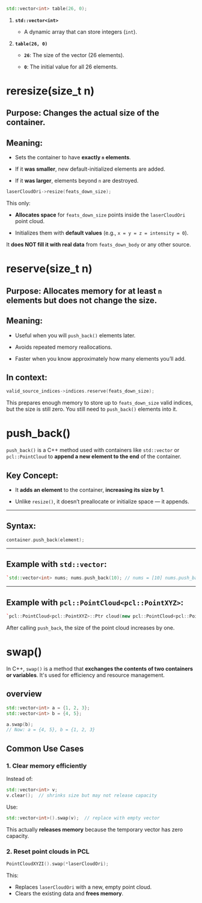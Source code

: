 ```cpp
std::vector<int> table(26, 0);
```
1. **`std::vector<int>`**
    
    - A dynamic array that can store integers (`int`).
        
2. **`table(26, 0)`**
    
    - **`26`**: The size of the vector (26 elements).
        
    - **`0`**: The initial value for all 26 elements.


# reresize(size_t n)

## Purpose: **Changes the actual size** of the container.

## Meaning:

- Sets the container to have **exactly `n` elements**.
    
- If it **was smaller**, new default-initialized elements are added.
    
- If it **was larger**, elements beyond `n` are destroyed.
```cpp
laserCloudOri->resize(feats_down_size);
```
This only:

- **Allocates space** for `feats_down_size` points inside the `laserCloudOri` point cloud.
    
- Initializes them with **default values** (e.g., `x = y = z = intensity = 0`).
    

It **does NOT fill it with real data** from `feats_down_body` or any other source.


# reserve(size_t n)
## Purpose: **Allocates memory** for at least `n` elements but does **not change the size**.

## Meaning:

- Useful when you will `push_back()` elements later.
    
- Avoids repeated memory reallocations.
    
- Faster when you know approximately how many elements you’ll add.
## In context:
```cpp
valid_source_indices->indices.reserve(feats_down_size);
```
This prepares enough memory to store up to `feats_down_size` valid indices, but the size is still zero. You still need to `push_back()` elements into it.

# push_back()
`push_back()` is a C++ method used with containers like `std::vector` or `pcl::PointCloud` to **append a new element to the end** of the container.
## Key Concept:

- It **adds an element** to the container, **increasing its size by 1**.
    
- Unlike `resize()`, it doesn’t preallocate or initialize space — it appends.
---

## Syntax:
```cpp
container.push_back(element);
```
---

## Example with `std::vector`:

```cpp
`std::vector<int> nums; nums.push_back(10); // nums = [10] nums.push_back(20); // nums = [10, 20]`
```
---

## Example with `pcl::PointCloud<pcl::PointXYZ>`:

```cpp
`pcl::PointCloud<pcl::PointXYZ>::Ptr cloud(new pcl::PointCloud<pcl::PointXYZ>); pcl::PointXYZ pt; pt.x = 1.0; pt.y = 2.0; pt.z = 3.0; cloud->push_back(pt);  // Adds one point to the cloud`
```

After calling `push_back`, the size of the point cloud increases by one.

# swap()
In C++, `swap()` is a method that **exchanges the contents of two containers or variables**. It's used for efficiency and resource management.
## overview
```cpp
std::vector<int> a = {1, 2, 3};
std::vector<int> b = {4, 5};

a.swap(b);
// Now: a = {4, 5}, b = {1, 2, 3}
```

## Common Use Cases

### 1. **Clear memory efficiently**

Instead of:

```cpp
std::vector<int> v; 
v.clear();  // shrinks size but may not release capacity
```

Use:
```cpp
std::vector<int>().swap(v);  // replace with empty vector
```
This actually **releases memory** because the temporary vector has zero capacity.

### 2. Reset point clouds in PCL
```cpp
PointCloudXYZI().swap(*laserCloudOri);
```
This:
- Replaces `laserCloudOri` with a new, empty point cloud.
- Clears the existing data and **frees memory**.
